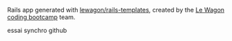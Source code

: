 Rails app generated with [lewagon/rails-templates](https://github.com/lewagon/rails-templates), created by the [Le Wagon coding bootcamp](https://www.lewagon.com) team.

essai synchro github
